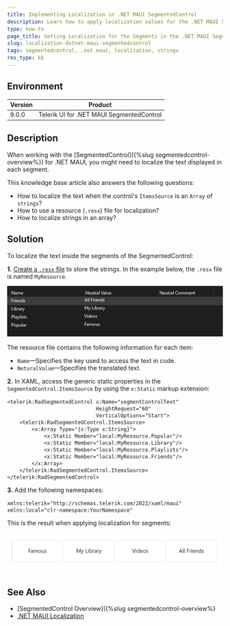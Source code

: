 ```yaml
---
title: Implementing Localization in .NET MAUI SegmentedControl
description: Learn how to apply localization values for the .NET MAUI SegmentedControl component to customize the strings in the ItemsSource.
type: how-to
page_title: Setting Localization for the Segments in the .NET MAUI SegmentedControl
slug: localization-dotnet-maui-segmentedcontrol
tags: segmentedcontrol, .net maui, localization, strings
res_type: kb
---
```


## Environment

| Version | Product |
| ------- | ------- |
| 9.0.0 | Telerik UI for .NET MAUI SegmentedControl |

## Description

When working with the [SegmentedControl]({%slug segmentedcontrol-overview%}) for .NET MAUI, you might need to localize the text displayed in each segment.

This knowledge base article also answers the following questions:

* How to localize the text when the control's `ItemsSource` is an `Array` of `strings`?
* How to use a resource (`.resx`) file for localization?
* How to localize strings in an array?

## Solution

To localize the text inside the segments of the SegmentedControl: 

**1.** [Create a `.resx` file](https://learn.microsoft.com/en-us/dotnet/maui/fundamentals/localization?view=net-maui-9.0#create-resource-files-to-store-strings) to store the strings. In the example below, the `.resx` file is named `MyResource`.

![.NET MAUI Resource file for localization](images/myresource-file.png)

The resource file contains the following information for each item:

* `Name`&mdash;Specifies the key used to access the text in code.
* `NeturalValue`&mdash;Specifies the translated text.

**2.** In XAML, access the generic static properties in the `SegmentedControl.ItemsSource` by using the `x:Static` markup extension:

```XAML
<telerik:RadSegmentedControl x:Name="segmentControlText"
                             HeightRequest="60"
                             VerticalOptions="Start">
    <telerik:RadSegmentedControl.ItemsSource>
        <x:Array Type="{x:Type x:String}">
            <x:Static Member="local:MyResource.Popular"/>
            <x:Static Member="local:MyResource.Library"/>
            <x:Static Member="local:MyResource.Playlists"/>
            <x:Static Member="local:MyResource.Friends"/>
        </x:Array>
    </telerik:RadSegmentedControl.ItemsSource>
</telerik:RadSegmentedControl>
```

**3.** Add the following namespaces:

```XAML
xmlns:telerik="http://schemas.telerik.com/2022/xaml/maui"
xmlns:local="clr-namespace:YourNamespace"
```

This is the result when applying localization for segments:

![.NET MAUI SegmentedControl localization](images/localization-segment-result.png)

## See Also

- [SegmentedControl Overview]({%slug segmentedcontrol-overview%}
- [.NET MAUI Localization](https://learn.microsoft.com/en-us/dotnet/maui/fundamentals/localization?view=net-maui-9.0)
